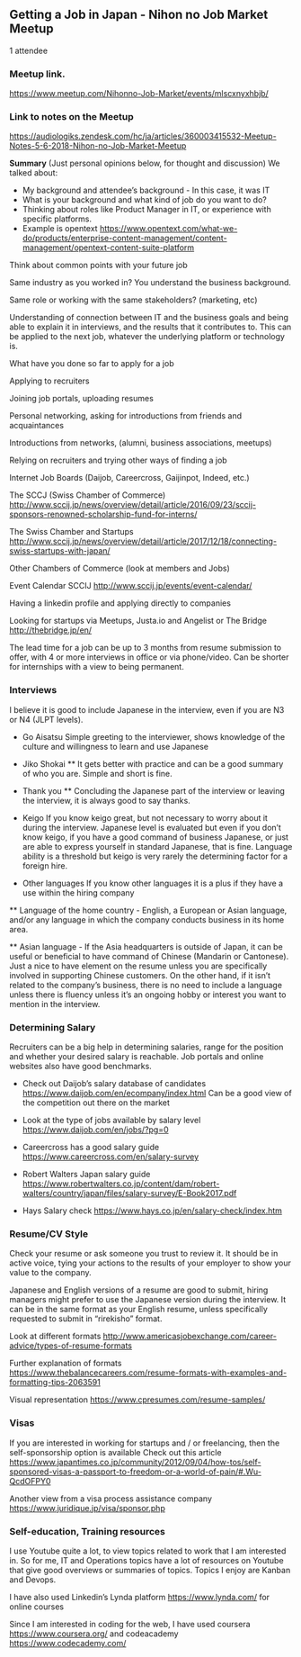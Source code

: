 ## Getting a Job in Japan - Nihon no Job Market Meetup
1 attendee

### Meetup link.
https://www.meetup.com/Nihonno-Job-Market/events/mlscxnyxhbjb/ 

### Link to notes on the Meetup
https://audiologiks.zendesk.com/hc/ja/articles/360003415532-Meetup-Notes-5-6-2018-Nihon-no-Job-Market-Meetup

**Summary**
(Just personal opinions below, for thought and discussion)
We talked about:

* My background and attendee’s background - In this case, it was IT
* What is your background and what kind of job do you want to do?
* Thinking about roles like Product Manager in IT, or experience with specific platforms. 
 * Example is opentext https://www.opentext.com/what-we-do/products/enterprise-content-management/content-management/opentext-content-suite-platform 
 
Think about common points with your future job

Same industry as you worked in? You understand the business background.

Same role or working with the same stakeholders? (marketing, etc)

Understanding of connection between IT and the business goals and being able to explain it in interviews, and the results that it contributes to. This can be applied to the next job, whatever the underlying platform or technology is.

What have you done so far to apply for a job

Applying to recruiters

Joining job portals, uploading resumes

Personal networking, asking for introductions from friends and acquaintances

Introductions from networks, (alumni, business associations, meetups)

Relying on recruiters and trying other ways of finding a job

Internet Job Boards (Daijob, Careercross, Gaijinpot, Indeed, etc.)

The SCCJ  (Swiss Chamber of Commerce) http://www.sccij.jp/news/overview/detail/article/2016/09/23/sccij-sponsors-renowned-scholarship-fund-for-interns/ 

The Swiss Chamber and Startups http://www.sccij.jp/news/overview/detail/article/2017/12/18/connecting-swiss-startups-with-japan/ 

Other Chambers of Commerce (look at members and Jobs)

Event Calendar SCCIJ  http://www.sccij.jp/events/event-calendar/ 

Having a linkedin profile and applying directly to companies

Looking for startups 
via Meetups, Justa.io and Angelist or The Bridge http://thebridge.jp/en/ 

The lead time for a job can be up to 3 months from resume submission to offer, with 4 or more interviews in office or via phone/video. Can be shorter for internships with a view to being permanent.

### Interviews 
I believe it is good to include Japanese in the interview, even if you are N3 or N4 (JLPT levels).

* Go Aisatsu
Simple greeting to the interviewer, shows knowledge of the culture and willingness to learn and use Japanese
* Jiko Shokai
 ** It gets better with practice and can be a good summary of who you are. Simple and short is fine.

* Thank you
 ** Concluding the Japanese part of the interview or leaving the interview, it is always good to say thanks.

* Keigo
If you know keigo great, but not necessary to worry about it during the interview. Japanese level is evaluated but even if you don’t know keigo, if you have a good command of business Japanese, or just are able to express yourself in standard Japanese, that is fine. Language ability is a threshold but keigo is very rarely the determining factor for a foreign hire.

* Other languages
If you know other languages it is a plus if they have a use within the hiring company

 ** Language of the home country - English, a European or Asian language, and/or any language in which the company conducts business in its home area.

 ** Asian language - If the Asia headquarters is outside of Japan, it can be useful or beneficial to have command of Chinese (Mandarin or Cantonese). Just a nice to have element on the resume unless you are specifically involved in supporting Chinese customers. 
On the other hand, if it isn’t related to the company’s business, there is no need to include a language unless there is fluency unless it’s an ongoing hobby or interest you want to mention in the interview.

### Determining Salary
Recruiters can be a big help in determining salaries, range for the position and whether your desired salary is reachable. Job portals and online websites also have good benchmarks.

* Check out Daijob’s salary database of candidates https://www.daijob.com/en/ecompany/index.html Can be a good view of the competition out there on the market 
* Look at the type of jobs available by salary level  https://www.daijob.com/en/jobs/?pg=0 
* Careercross has a good salary guide  https://www.careercross.com/en/salary-survey 

 * Robert Walters Japan salary guide  https://www.robertwalters.co.jp/content/dam/robert-walters/country/japan/files/salary-survey/E-Book2017.pdf 
 * Hays Salary check  https://www.hays.co.jp/en/salary-check/index.htm 

### Resume/CV Style
Check your resume or ask someone you trust to review it. It should be in active voice, tying your actions to the results of your employer to show your value to the company.

Japanese and English versions of a resume are good to submit, hiring managers might prefer to use the Japanese version during the interview. It can be in the same format as your English resume, unless specifically requested to submit in “rirekisho” format.

Look at different formats  http://www.americasjobexchange.com/career-advice/types-of-resume-formats

Further explanation of formats  https://www.thebalancecareers.com/resume-formats-with-examples-and-formatting-tips-2063591

Visual representation  https://www.cpresumes.com/resume-samples/ 

### Visas
If you are interested in working for startups and / or freelancing, then the self-sponsorship option is available
Check out this article  https://www.japantimes.co.jp/community/2012/09/04/how-tos/self-sponsored-visas-a-passport-to-freedom-or-a-world-of-pain/#.Wu-QcdOFPY0 

Another view from a visa process assistance company  https://www.juridique.jp/visa/sponsor.php 

### Self-education, Training resources
I use Youtube quite a lot, to view topics related to work that I am interested in. So for me, IT and Operations topics have a lot of resources on Youtube that give good overviews or summaries of topics. Topics I enjoy are Kanban and Devops.

I have also used Linkedin’s Lynda platform https://www.lynda.com/   for online courses

Since I am interested in coding for the web, I have used coursera https://www.coursera.org/ and codeacademy https://www.codecademy.com/ 
